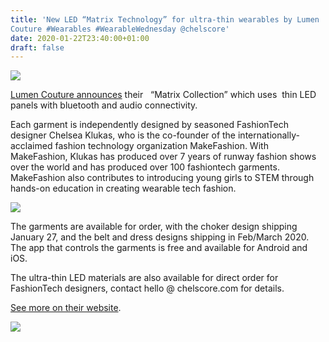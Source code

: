 ```yaml
---
title: 'New LED “Matrix Technology” for ultra-thin wearables by Lumen
Couture #Wearables #WearableWednesday @chelscore'
date: 2020-01-22T23:40:00+01:00
draft: false
---
```


![](https://cdn-blog.adafruit.com/uploads/2020/01/untitled-33.jpg)

[Lumen Couture announces](http://www.lumencouture.com/ultra-thin-led-matrix-fashiontech/) their   “Matrix Collection” which uses  thin LED panels with bluetooth and audio connectivity.

Each garment is independently designed by seasoned FashionTech designer Chelsea Klukas, who is the co-founder of the internationally-acclaimed fashion technology organization MakeFashion. With MakeFashion, Klukas has produced over 7 years of runway fashion shows over the world and has produced over 100 fashiontech garments. MakeFashion also contributes to introducing young girls to STEM through hands-on education in creating wearable tech fashion.

![](http://www.lumencouture.com/wp-content/uploads/2020/01/led_dress-2.gif)

The garments are available for order, with the choker design shipping January 27, and the belt and dress designs shipping in Feb/March 2020. The app that controls the garments is free and available for Android and iOS.

The ultra-thin LED materials are also available for direct order for FashionTech designers, contact hello @ chelscore.com for details.

[See more on their website](http://www.lumencouture.com/ultra-thin-led-matrix-fashiontech/).

![](https://cdn-blog.adafruit.com/uploads/2020/01/Capture-7-600x347.jpg)